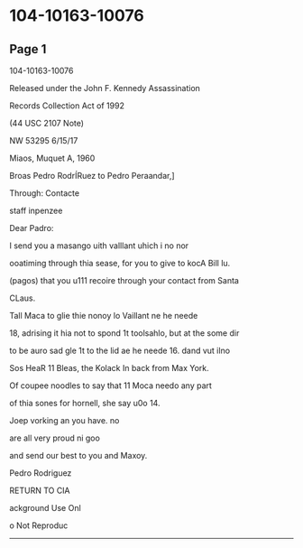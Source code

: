 # 104-10163-10076

## Page 1

104-10163-10076

Released under the John F. Kennedy Assassination

Records Collection Act of 1992

(44 USC 2107 Note)

NW 53295 6/15/17

Miaos, Muquet A, 1960

Broas Pedro RodrÍRuez to Pedro Peraandar,]

Through: Contacte

staff inpenzee

Dear Padro:

I send you a masango uith valllant uhich i no nor

ooatiming through thia sease, for you to give to kocA Bill lu.

(pagos) that you u111 recoire through your contact from Santa

CLaus.

Tall Maca to glie thie nonoy lo Vaillant ne he neede

18, adrising it hia not to spond 1t toolsahlo, but at the some dir

to be auro sad gle 1t to the lid ae he neede 16. dand vut ilno

Sos HeaR 11 Bleas, the Kolack In back from Max York.

Of coupee noodles to say that 11 Moca needo any part

of thia sones for hornell, she say u0o 14.

Joep vorking an you have. no

are all very proud ni goo

and send our best to you and Maxoy.

Pedro Rodriguez

RETURN TO CIA

ackground Use Onl

o Not Reproduc

---

